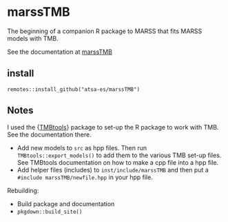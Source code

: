 # marssTMB

The beginning of a companion R package to MARSS that fits MARSS models with TMB.

See the documentation at [marssTMB](https://atsa-es.github.io/marssTMB/)

## install

```
remotes::install_github("atsa-es/marssTMB")
```

## Notes

I used the {[TMBtools](https://github.com/mlysy/TMBtools)} package to set-up the R package to work with TMB. See the documentation there.

* Add new models to `src` as hpp files. Then run `TMBtools::export_models()` to add them to the various TMB set-up files. See TMBtools documentation on how to make a cpp file into a hpp file.
* Add helper files (includes) to `inst/include/marssTMB` and then put a `#include marssTMB/newfile.hpp` in your hpp file.

Rebuilding:

* Build package and documentation
* `pkgdown::build_site()`
